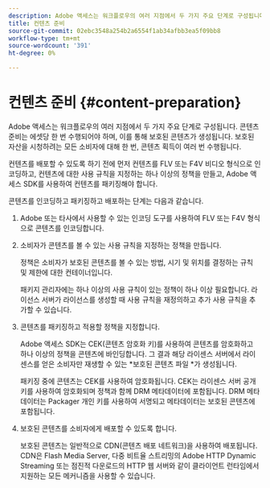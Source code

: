 ```yaml
---
description: Adobe 액세스는 워크플로우의 여러 지점에서 두 가지 주요 단계로 구성됩니다. 콘텐츠 준비는 에셋당 한 번 수행되어야 하며, 이를 통해 보호된 콘텐츠가 생성됩니다. 보호된 자산을 시청하려는 모든 소비자에 대해 한 번, 콘텐츠 획득이 여러 번 수행됩니다.
title: 컨텐츠 준비
source-git-commit: 02ebc3548a254b2a6554f1ab34afbb3ea5f09bb8
workflow-type: tm+mt
source-wordcount: '391'
ht-degree: 0%

---
```


# 컨텐츠 준비 {#content-preparation}

Adobe 액세스는 워크플로우의 여러 지점에서 두 가지 주요 단계로 구성됩니다. 콘텐츠 준비는 에셋당 한 번 수행되어야 하며, 이를 통해 보호된 콘텐츠가 생성됩니다. 보호된 자산을 시청하려는 모든 소비자에 대해 한 번, 콘텐츠 획득이 여러 번 수행됩니다.

컨텐츠를 배포할 수 있도록 하기 전에 먼저 컨텐츠를 FLV 또는 F4V 비디오 형식으로 인코딩하고, 컨텐츠에 대한 사용 규칙을 지정하는 하나 이상의 정책을 만들고, Adobe 액세스 SDK를 사용하여 컨텐츠를 패키징해야 합니다.

콘텐츠를 인코딩하고 패키징하고 배포하는 단계는 다음과 같습니다.

1. Adobe 또는 타사에서 사용할 수 있는 인코딩 도구를 사용하여 FLV 또는 F4V 형식으로 콘텐츠를 인코딩합니다.
1. 소비자가 콘텐츠를 볼 수 있는 사용 규칙을 지정하는 정책을 만듭니다.

   정책은 소비자가 보호된 콘텐츠를 볼 수 있는 방법, 시기 및 위치를 결정하는 규칙 및 제한에 대한 컨테이너입니다.

   패키지 관리자에는 하나 이상의 사용 규칙이 있는 정책이 하나 이상 필요합니다. 라이선스 서버가 라이선스를 생성할 때 사용 규칙을 재정의하고 추가 사용 규칙을 추가할 수 있습니다.

1. 콘텐츠를 패키징하고 적용할 정책을 지정합니다.

   Adobe 액세스 SDK는 CEK(콘텐츠 암호화 키)를 사용하여 콘텐츠를 암호화하고 하나 이상의 정책을 콘텐츠에 바인딩합니다. 그 결과 해당 라이센스 서버에서 라이센스를 얻은 소비자만 재생할 수 있는 *보호된 콘텐츠 파일 *가 생성됩니다.

   패키징 중에 콘텐츠는 CEK를 사용하여 암호화됩니다. CEK는 라이센스 서버 공개 키를 사용하여 암호화되며 정책과 함께 DRM 메타데이터에 포함됩니다. DRM 메타데이터는 Packager 개인 키를 사용하여 서명되고 메타데이터는 보호된 콘텐츠에 포함됩니다.

1. 보호된 콘텐츠를 소비자에게 배포할 수 있도록 합니다.

   보호된 콘텐츠는 일반적으로 CDN(콘텐츠 배포 네트워크)을 사용하여 배포됩니다. CDN은 Flash Media Server, 다중 비트율 스트리밍의 Adobe HTTP Dynamic Streaming 또는 점진적 다운로드의 HTTP 웹 서버와 같이 클라이언트 런타임에서 지원하는 모든 메커니즘을 사용할 수 있습니다.
